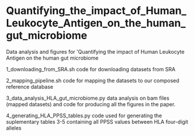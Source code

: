 # Quantifying_the_impact_of_Human_Leukocyte_Antigen_on_the_human_gut_microbiome
Data analysis and figures for 'Quantifying the impact of Human Leukocyte Antigen on the human gut microbiome

   1_downloading_from_SRA.sh code for downloading datasets from SRA

   2_mapping_pipeline.sh code for mapping the datasets to our composed reference database

   3_data_analysis_HLA_gut_microbiome.py data analysis on bam files (mapped datasets) and code for producing all the figures in the paper.

   4_generating_HLA_PPSS_tables.py code used for generating the suplementary tables 3-5 containing all PPSS values between HLA four-digit alleles
